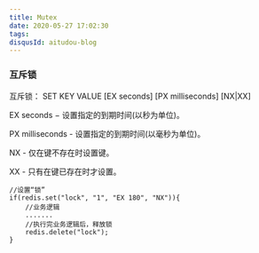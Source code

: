 ```yaml
---
title: Mutex
date: 2020-05-27 17:02:30
tags:
disqusId: aitudou-blog
---
```


### 互斥锁

互斥锁： SET KEY VALUE [EX seconds] [PX milliseconds] [NX|XX]

EX seconds − 设置指定的到期时间(以秒为单位)。

PX milliseconds - 设置指定的到期时间(以毫秒为单位)。

<!-- More -->

NX - 仅在键不存在时设置键。

XX - 只有在键已存在时才设置。
```
//设置“锁”
if(redis.set("lock", "1", "EX 180", "NX")){
    //业务逻辑
    .......
    //执行完业务逻辑后，释放锁
    redis.delete("lock");
}
```